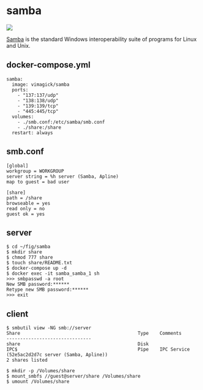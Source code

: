 samba
=====

![](https://badge.imagelayers.io/vimagick/samba:latest.svg)

[Samba][1] is the standard Windows interoperability suite of programs for
Linux and Unix.

## docker-compose.yml

```
samba:
  image: vimagick/samba
  ports:
    - "137:137/udp"
    - "138:138/udp"
    - "139:139/tcp"
    - "445:445/tcp"
  volumes:
    - ./smb.conf:/etc/samba/smb.conf
    - ./share:/share
  restart: always
```

## smb.conf

```
[global]
workgroup = WORKGROUP
server string = %h server (Samba, Apline)
map to guest = bad user

[share]
path = /share
browseable = yes
read only = no
guest ok = yes
```

## server

```
$ cd ~/fig/samba
$ mkdir share
$ chmod 777 share
$ touch share/README.txt
$ docker-compose up -d
$ docker exec -it samba_samba_1 sh
>>> smbpasswd -a root
New SMB password:******
Retype new SMB password:******
>>> exit
```

## client

```
$ smbutil view -NG smb://server
Share                                           Type    Comments
-------------------------------
share                                           Disk
IPC$                                            Pipe    IPC Service (52e5ac2d2d7c server (Samba, Apline))
2 shares listed

$ mkdir -p /Volumes/share
$ mount_smbfs //guest@server/share /Volumes/share
$ umount /Volumes/share
```

[1]: https://www.samba.org/
